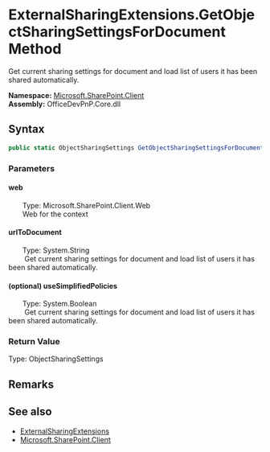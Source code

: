 # ExternalSharingExtensions.GetObjectSharingSettingsForDocument Method  
 Get current sharing settings for document and load list of users it has been shared automatically.   

**Namespace:** [Microsoft.SharePoint.Client](Microsoft.SharePoint.Client.md)  
**Assembly:** OfficeDevPnP.Core.dll  
## Syntax
```C#
public static ObjectSharingSettings GetObjectSharingSettingsForDocument(Web web, String urlToDocument, Boolean useSimplifiedPolicies)
```
### Parameters
#### web  
&emsp;&emsp;Type: Microsoft.SharePoint.Client.Web  
&emsp;&emsp;Web for the context  

  

#### urlToDocument  
&emsp;&emsp;Type: System.String  
&emsp;&emsp; Get current sharing settings for document and load list of users it has been shared automatically.   

  

#### (optional) useSimplifiedPolicies  
&emsp;&emsp;Type: System.Boolean  
&emsp;&emsp; Get current sharing settings for document and load list of users it has been shared automatically.   

  

### Return Value
Type: ObjectSharingSettings  
  


## Remarks
  
## See also
- [ExternalSharingExtensions](Microsoft.SharePoint.Client.ExternalSharingExtensions.md) 
- [Microsoft.SharePoint.Client](Microsoft.SharePoint.Client.md) 
